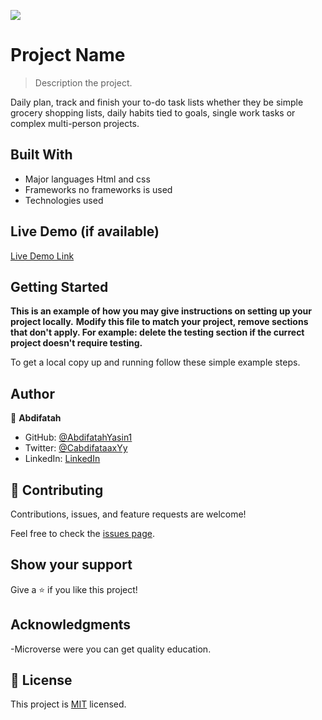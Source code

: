 ![](https://img.shields.io/badge/Microverse-blueviolet)

# Project Name

> Description the project.

Daily plan, track and finish your to-do task lists whether they be simple grocery shopping lists, daily habits tied to goals, single work tasks or complex multi-person projects. 

## Built With

- Major languages
  Html and css
- Frameworks
  no frameworks is used
- Technologies used

## Live Demo (if available)

[Live Demo Link](https://livedemo.com)

## Getting Started

**This is an example of how you may give instructions on setting up your project locally.**
**Modify this file to match your project, remove sections that don't apply. For example: delete the testing section if the currect project doesn't require testing.**

To get a local copy up and running follow these simple example steps.

## Author

👤 **Abdifatah**

- GitHub: [@AbdifatahYasin1](https://github.com/AbdifatahYasin1)
- Twitter: [@CabdifataaxYy](https://twitter.com/CabdifataaxYy)
- LinkedIn: [LinkedIn](https://www.linkedin.com/in/cabdifataax-yaasiin-69977019a/)

## 🤝 Contributing

Contributions, issues, and feature requests are welcome!

Feel free to check the [issues page](../../issues/).

## Show your support

Give a ⭐️ if you like this project!

## Acknowledgments

-Microverse were you can get quality education.

## 📝 License

This project is [MIT](./MIT.md) licensed.
